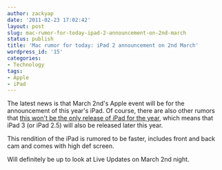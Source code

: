 ```yaml
---
author: zackyap
date: '2011-02-23 17:02:42'
layout: post
slug: mac-rumor-for-today-ipad-2-announcement-on-2nd-march
status: publish
title: 'Mac rumor for today: iPad 2 announcement on 2nd March'
wordpress_id: '15'
categories:
- Technology
tags:
- Apple
- iPad
---
```


The latest news is that March 2nd's Apple event will be for the announcement
of this year's iPad. Of course, there are also other rumors that [this won't
be the only release of iPad for the
year](http://techcrunch.com/2011/02/09/ipad-3/), which means that iPad 3 (or
iPad 2.5) will also be released later this year.

This rendition of the iPad is rumored to be faster, includes front and back
cam and comes with high def screen.

Will definitely be up to look at Live Updates on March 2nd night.

